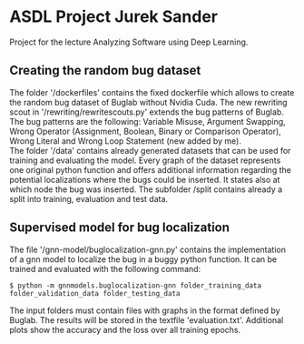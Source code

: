 # ASDL Project Jurek Sander
Project for the lecture Analyzing Software using Deep Learning.

## Creating the random bug dataset
The folder '/dockerfiles' contains the fixed dockerfile which allows to create the random bug dataset of Buglab without Nvidia Cuda. The new rewriting scout in '/rewriting/rewritescouts.py' extends the bug patterns of Buglab. The bug patterns are the following: Variable Misuse, Argument Swapping, Wrong Operator (Assignment, Boolean, Binary or Comparison Operator), Wrong Literal and Wrong Loop Statement (new added by me).  
The folder '/data' contains already generated datasets that can be used for training and evaluating the model. Every graph of the dataset represents one original python function and offers additional information regarding the potential localizations where the bugs could be inserted. It states also at which node the bug was inserted. The subfolder /split contains already a split into training, evaluation and test data.

## Supervised model for bug localization
The file '/gnn-model/buglocalization-gnn.py' contains the implementation of a gnn model to localize the bug in a buggy python function. It can be trained and evaluated with the following command:

    $ python -m gnnmodels.buglocalization-gnn folder_training_data folder_validation_data folder_testing_data

The input folders must contain files with graphs in the format defined by Buglab. The results will be stored in the textfile 'evaluation.txt'. Additional plots show the accuracy and the loss over all training epochs.
